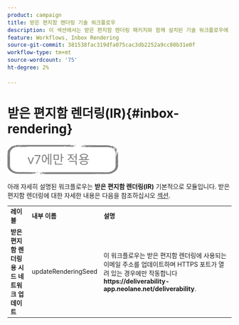 ```yaml
---
product: campaign
title: 받은 편지함 렌더링 기술 워크플로우
description: 이 섹션에서는 받은 편지함 렌더링 패키지와 함께 설치된 기술 워크플로우에 대해 설명합니다
feature: Workflows, Inbox Rendering
source-git-commit: 381538fac319dfa075cac3db2252a9cc80b31e0f
workflow-type: tm+mt
source-wordcount: '75'
ht-degree: 2%

---
```



# 받은 편지함 렌더링(IR){#inbox-rendering}

![](../../assets/v7-only.svg)

아래 자세히 설명된 워크플로우는 **받은 편지함 렌더링(IR)** 기본적으로 모듈입니다. 받은 편지함 렌더링에 대한 자세한 내용은 다음을 참조하십시오 [섹션](../../delivery/using/inbox-rendering.md).

<table> 
 <tbody> 
  <tr> 
   <td> <strong>레이블</strong><br /> </td> 
   <td> <strong>내부 이름</strong><br /> </td> 
   <td> <strong>설명</strong><br /> </td> 
  </tr> 
  <tr> 
   <td> <strong>받은 편지함 렌더링용 시드 네트워크 업데이트</strong><br /> </td> 
   <td> <span class="uicontrol">updateRenderingSeed</span> <br /> </td> 
   <td> 이 워크플로우는 받은 편지함 렌더링에 사용되는 이메일 주소를 업데이트하며 HTTPS 포트가 열려 있는 경우에만 작동합니다 <strong>https://deliverability-app.neolane.net/deliverability</strong>.<br /> </td> 
  </tr> 
 </tbody> 
</table>

